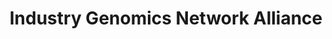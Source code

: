 ---
title: Industry Genomics Network Alliance
page_id: ingena
type: activities_agencies
contributors: [Marion Shadbolt]
toc: true
description: 
affiliations: [AU]
---